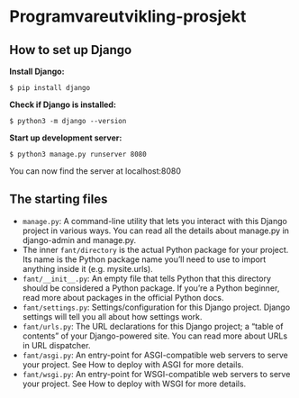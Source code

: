 # Programvareutvikling-prosjekt

## How to set up Django

**Install Django:**

`$ pip install django`

**Check if Django is installed:**

`$ python3 -m django --version`

**Start up development server:**

`$ python3 manage.py runserver 8080`

You can now find the server at localhost:8080

## The starting files

- `manage.py`: A command-line utility that lets you interact with this Django project in various ways. You can read all the details about manage.py in django-admin and manage.py.
- The inner `fant/directory` is the actual Python package for your project. Its name is the Python package name you’ll need to use to import anything inside it (e.g. mysite.urls).
- `fant/__init__.py`: An empty file that tells Python that this directory should be considered a Python package. If you’re a Python beginner, read more about packages in the official Python docs.
- `fant/settings.py`: Settings/configuration for this Django project. Django settings will tell you all about how settings work.
- `fant/urls.py`: The URL declarations for this Django project; a “table of contents” of your Django-powered site. You can read more about URLs in URL dispatcher.
- `fant/asgi.py`: An entry-point for ASGI-compatible web servers to serve your project. See How to deploy with ASGI for more details.
- `fant/wsgi.py`: An entry-point for WSGI-compatible web servers to serve your project. See How to deploy with WSGI for more details.
